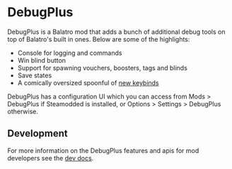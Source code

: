 # DebugPlus
DebugPlus is a Balatro mod that adds a bunch of additional debug tools on top of Balatro's built in ones. Below are some of the highlights:

- Console for logging and commands
- Win blind button
- Support for spawning vouchers, boosters, tags and blinds
- Save states
- A comically oversized spoonful of [new keybinds](https://github.com/WilsontheWolf/DebugPlus/blob/master/keys.txt)

DebugPlus has a configuration UI which you can access from Mods > DebugPlus if Steamodded is installed, or Options > Settings > DebugPlus otherwise.

## Development
For more information on the DebugPlus features and apis for mod developers see the [dev docs](https://github.com/WilsontheWolf/DebugPlus/blob/master/docs/dev.md).
